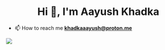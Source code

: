 <h1 align="center">Hi 👋, I'm Aayush Khadka</h1>

- 📫 How to reach me **khadkaaayush@proton.me**







[![](https://visitcount.itsvg.in/api?id=Aayush-khadka&label=Profile%20Views&color=12&icon=6&pretty=false)](https://visitcount.itsvg.in)







